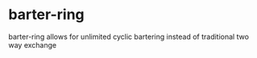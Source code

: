 # barter-ring
barter-ring allows for unlimited cyclic bartering instead of traditional two way exchange
